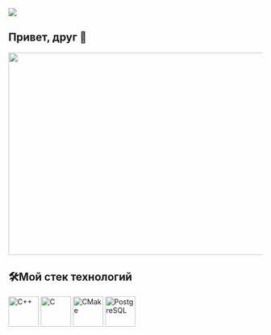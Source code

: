 ![](https://komarev.com/ghpvc/?username=RomanB51)
## Привет, друг 👋
<p align="center">
  <img src="https://media.giphy.com/media/v1.Y2lkPTc5MGI3NjExZDdxNjRpZ2Y3bm9lNHo1cWVvYm81aTU0eW5iNHgwcmp4Y2pqaWU3YyZlcD12MV9naWZzX3NlYXJjaCZjdD1n/qgQUggAC3Pfv687qPC/giphy.gif" width="800" height="400"/>
</p>


## 🛠️Мой стек технологий
<p>
<img src="https://img.shields.io/badge/-black?style=for-the-badge&logo=cplusplus&logoColor=red" width="60" height="60" title="C++"/>
<img src="https://img.shields.io/badge/-black?style=for-the-badge&logo=c&logoColor=blue" width="60" height="60" title="C"/>
<img src="https://img.shields.io/badge/-black?style=for-the-badge&logo=cmake&logoColor=7CFC00" width="60" height="60" title="CMake"/>
<img src="https://img.shields.io/badge/-black?style=for-the-badge&logo=postgresql&logoColor=FFC0CB" width="60" height="60" title="PostgreSQL"/> 

</p>

